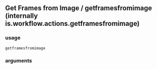 
## Get Frames from Image / getframesfromimage (internally is.workflow.actions.getframesfromimage)

### usage
`getframesfromimage `

### arguments

